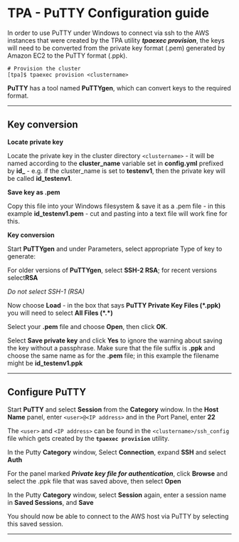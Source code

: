 # TPA - PuTTY Configuration guide

In order to use PuTTY under Windows to connect via ssh to the AWS instances
that were created by the TPA utility ***tpaexec provision***, the keys will
need to be converted from the private key format (.pem) generated by Amazon EC2
to the PuTTY format (.ppk).

    # Provision the cluster
    [tpa]$ tpaexec provision <clustername>

**PuTTY** has a tool named **PuTTYgen**, which can convert keys to the required
format.

------

## Key conversion

**Locate private key**

Locate the private key in the cluster directory `<clustername>` - it will be
named according to the **cluster_name** variable set in **config.yml** prefixed
by **id_** - e.g. if the cluster_name is set to **testenv1**, then the private
key will be called **id_testenv1**.

**Save key as .pem**

Copy this file into your Windows filesystem & save it as a .pem file - in this
example **id_testenv1.pem** - cut and pasting into a text file will work fine
for this.

**Key conversion**

Start **PuTTYgen** and under Parameters, select appropriate Type of key to
generate:

For older versions of **PuTTYgen**, select **SSH-2 RSA**; for recent versions
select**RSA**

*Do not select SSH-1 (RSA)*

Now choose **Load** - in the box that says **PuTTY Private Key Files (*.ppk)**
you will need to select **All Files (\*.\*)**

Select your **.pem** file and choose **Open**, then click **OK**.

Select **Save private key** and click **Yes** to ignore the warning about saving
the key without a passphrase. Make sure that the file suffix is **.ppk** and
choose the same name as for the **.pem** file; in this example the filename
might be **id_testenv1.ppk**

------

## **Configure PuTTY**

Start **PuTTY** and select **Session** from the **Category** window. In the
**Host Name** panel, enter `<user>@<IP address>` and in the Port Panel, enter
**22**

The `<user>` and `<IP address>` can be found in the `<clustername>/ssh_config`
file which gets created by the **`tpaexec provision`** utility.

In the Putty **Category** window, Select **Connection**, expand **SSH** and
select **Auth**

For the panel marked ***Private key file for authentication***, click **Browse**
and select the .ppk file that was saved  above, then select **Open**

In the Putty **Category** window, select **Session** again, enter a session name
in **Saved Sessions**, and **Save**

You should now be able to connect to the AWS host via PuTTY by selecting this
saved session.



------
